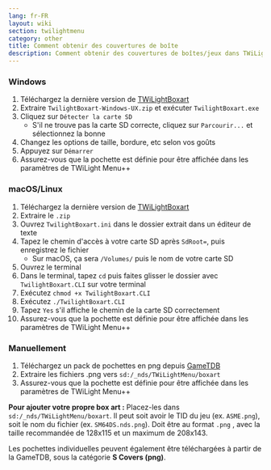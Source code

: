 ```yaml
---
lang: fr-FR
layout: wiki
section: twilightmenu
category: other
title: Comment obtenir des couvertures de boîte
description: Comment obtenir des couvertures de boîtes/jeux dans TWiLight Menu++
---
```


### Windows
1. Téléchargez la dernière version de [TWiLightBoxart](https://github.com/KirovAir/TwilightBoxart/releases)
1. Extraire `TwilightBoxart-Windows-UX.zip` et exécuter `TwilightBoxart.exe`
1. Cliquez sur `Détecter la carte SD`
   - S'il ne trouve pas la carte SD correcte, cliquez sur `Parcourir...` et sélectionnez la bonne
1. Changez les options de taille, bordure, etc selon vos goûts
1. Appuyez sur `Démarrer`
1. Assurez-vous que la pochette est définie pour être affichée dans les paramètres de TWiLight Menu++

### macOS/Linux
1. Téléchargez la dernière version de [TWiLightBoxart](https://github.com/KirovAir/TwilightBoxart/releases)
1. Extraire le `.zip`
1. Ouvrez `TwilightBoxart.ini` dans le dossier extrait dans un éditeur de texte
1. Tapez le chemin d'accès à votre carte SD après `SdRoot=`, puis enregistrez le fichier
   - Sur macOS, ça sera `/Volumes/` puis le nom de votre carte SD
1. Ouvrez le terminal
1. Dans le terminal, tapez `cd` puis faites glisser le dossier avec `TwilightBoxart.CLI` sur votre terminal
1. Exécutez `chmod +x TwilightBoxart.CLI`
1. Exécutez `./TwilightBoxart.CLI`
1. Tapez `Yes` s'il affiche le chemin de la carte SD correctement
1. Assurez-vous que la pochette est définie pour être affichée dans les paramètres de TWiLight Menu++

### Manuellement
1. Téléchargez un pack de pochettes en png depuis [GameTDB](https://www.gametdb.com/DS/Downloads#cover_packs)
1. Extraire les fichiers .png vers `sd:/_nds/TWiLightMenu/boxart`
1. Assurez-vous que la pochette est définie pour être affichée dans les paramètres de TWiLight Menu++

**Pour ajouter votre propre box art :** Placez-les dans `sd:/_nds/TWiLightMenu/boxart`. Il peut soit avoir le TID du jeu (ex. `ASME.png`), soit le nom du fichier (ex. `SM64DS.nds.png`). Doit être au format `.png` , avec la taille recommandée de 128x115 et un maximum de 208x143.

Les pochettes individuelles peuvent également être téléchargées à partir de la GameTDB, sous la catégorie **S Covers (png)**.
